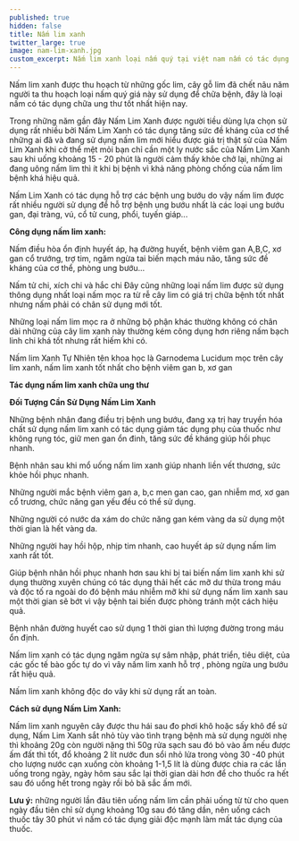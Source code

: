 ```yaml
---
published: true
hidden: false
title: Nấm lim xanh
twitter_large: true
image: nam-lim-xanh.jpg
custom_excerpt: Nấm lim xanh loại nấm quý tại việt nam nấm có tác dụng chữa ung thư khá tốt,đặc biệt nấm lim xanh chữa được viêm ganb, xơ gan cổ trướng.
---
```


Nấm lim xanh được thu hoạch từ những gốc lim, cây gỗ lim đã chết nâu năm người ta thu hoạch loại nấm quý giá này sử dụng để chữa bệnh, đây là loại nấm có tác dụng chữa ung thư tốt nhất hiện nay.

Trong những năm gần đây Nấm Lim Xanh được người tiều dùng lựa chọn sử dụng rất nhiều bởi Nấm Lim Xanh có tác dụng tăng sức đề kháng của cơ thể những ai đã và đang sử dụng nấm lim mới hiểu được giá trị thật sử của Nấm Lim Xanh khi cở thể mệt mỏi bạn chỉ cần một ly nước sắc của Nấm Lim Xanh sau khi uống khoảng 15 - 20 phút là người cảm thấy khỏe chở lại, những ai đang uông nấm lim thì ít khi bị bệnh vì khả năng phòng chống của nấm lim bệnh khá hiệu quả.

Nấm Lim Xanh có tác dụng hỗ trợ các bệnh ung bướu do vậy nấm lim được rất nhiều người sử dụng để hỗ trợ bệnh ung bướu nhất là các loại ung bướu gan, đại tràng, vú, cổ tử cung, phổi, tuyến giáp...

**Công dụng nấm lim xanh:**

Nấm điều hòa ổn định huyết áp, hạ đường huyết, bệnh viêm gan A,B,C, xơ gan cổ trướng, trợ tim, ngăm ngừa tai biến mạch máu não, tăng sức đề kháng của cơ thể, phòng ung bướu...

Nấm tử chi, xích chi và hắc chi Đây cũng những loại nấm lim được sử dụng thông dụng nhất loại nấm mọc ra từ rễ cây lim có giá trị chữa bệnh tốt nhất nhưng nấm phải có chân sử dụng mới tốt.

Những loại nấm lim mọc ra ở những bộ phận khác thường không có chân dài những của cây lim xanh này thường kém công dụng hơn riêng nấm bạch linh chi khá tốt nhưng rất hiếm khi có.

Nấm lim Xanh Tự Nhiên tên khoa học là Garnodema Lucidum mọc trên cây lim xanh, nấm lim xanh tốt nhất cho bệnh viêm gan b, xơ gan

**Tác dụng nấm lim xanh chữa ung thư**

**Đối Tượng Cần Sử Dụng Nấm Lim Xanh**

Những bệnh nhân đang điều trị bệnh ung bướu, đang xạ trị hay truyền hóa chất sử dụng nấm lim xanh có tác dụng giảm tác dụng phụ của thuốc như không rụng tóc, giữ men gan ổn đinh, tăng sức đề kháng giúp hồi phục nhanh.

Bệnh nhân sau khi mổ uống nấm lim xanh giúp nhanh liền vết thương, sức khỏe hồi phục nhanh.

Những người mắc bệnh viêm gan a, b,c men gan cao, gan nhiễm mơ, xơ gan cổ trương, chức năng gan yếu đều có thể sử dụng.

Những người có nước da xám do chức năng gan kém vàng da sử dụng một thời gian là hết vàng da.

Những người hay hồi hộp, nhịp tim nhanh, cao huyết áp sử dụng nấm lim xanh rất tốt.

Giúp bệnh nhân hồi phục nhanh hơn sau khi bị tai biến nấm lim xanh khi sử dụng thường xuyên chúng có tác dụng thải hết các mỡ dư thừa trong máu và độc tố ra ngoài do đó bệnh máu nhiễm mỡ khi sử dụng nấm lim xanh sau một thời gian sẽ bớt vì vậy bệnh tai biến được phòng tránh một cách hiệu quả.

Bệnh nhân đường huyết cao sử dụng 1 thời gian thì lượng đường trong máu ổn định.

Nấm lim xanh có tác dụng ngăm ngừa sự sâm nhập,  phát triển, tiêu diệt, của các gốc tế bào gốc tự do vì vây nấm lim xanh hỗ trợ , phòng ngừa ung bướu rất hiệu quả.

Nấm lim xanh không độc do vây khi sử dụng rất an toàn.

**Cách sử dụng Nấm Lim Xanh:**

Nấm lim xanh nguyên cây được thu hái sau đo phơi khô hoặc sấy khô để sử dụng, Nấm Lim Xanh sắt nhỏ tùy vào tình trạng bệnh mà sử dụng người nhẹ thì khoảng 20g còn người nặng thì 50g rửa sạch sau đó bỏ vào ấm nếu được ấm đất thì tốt, đổ khoảng 2 lít nước đun sổi nhỏ lửa trong vòng 30 -40 phút cho lượng nước cạn xuống còn khoảng 1-1,5 lít là dùng được chia ra các lần uống trong ngày, ngày hôm sau sắc lại thời gian dài hơn để cho thuốc ra hết sau đó uống hết trong ngày rồi bỏ bã sắc ấm mới.

**Lưu ý:** những người lần đâu tiên uống nấm lim cần phải uống từ từ cho quen ngày đầu tiên chỉ sử dụng khoảng 10g sau đó tăng dần, nên uống cách thuốc tây 30 phút vì nấm có tác dụng giải độc mạnh làm mất tác dụng của thuốc.